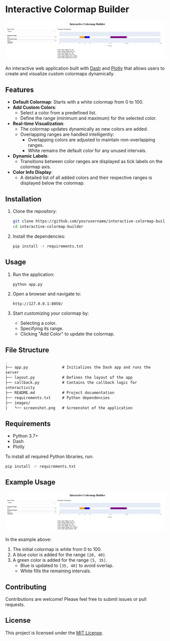 # Interactive Colormap Builder

![Colormap Builder Screenshot](images/screenshot.png)

An interactive web application built with [Dash](https://dash.plotly.com/) and [Plotly](https://plotly.com/python/) that allows users to create and visualize custom colormaps dynamically.

## Features

- **Default Colormap**: Starts with a white colormap from 0 to 100.
- **Add Custom Colors**:
  - Select a color from a predefined list.
  - Define the range (minimum and maximum) for the selected color.
- **Real-time Visualization**:
  - The colormap updates dynamically as new colors are added.
  - Overlapping ranges are handled intelligently:
    - Overlapping colors are adjusted to maintain non-overlapping ranges.
    - White remains the default color for any unused intervals.
- **Dynamic Labels**:
  - Transitions between color ranges are displayed as tick labels on the colormap axis.
- **Color Info Display**:
  - A detailed list of all added colors and their respective ranges is displayed below the colormap.

## Installation

1. Clone the repository:
   ```bash
   git clone https://github.com/yourusername/interactive-colormap-builder.git
   cd interactive-colormap-builder
   ```

2. Install the dependencies:
   ```bash
   pip install -r requirements.txt
   ```

## Usage

1. Run the application:
   ```bash
   python app.py
   ```

2. Open a browser and navigate to:
   ```
   http://127.0.0.1:8050/
   ```

3. Start customizing your colormap by:
   - Selecting a color.
   - Specifying its range.
   - Clicking "Add Color" to update the colormap.

## File Structure

```
.
├── app.py               # Initializes the Dash app and runs the server
├── layout.py            # Defines the layout of the app
├── callback.py          # Contains the callback logic for interactivity
├── README.md            # Project documentation
├── requirements.txt     # Python dependencies
├── images/
│   └── screenshot.png   # Screenshot of the application
```

## Requirements

- Python 3.7+
- Dash
- Plotly

To install all required Python libraries, run:
```bash
pip install -r requirements.txt
```

## Example Usage

![Colormap Example](images/screenshot.png)

In the example above:
1. The initial colormap is white from 0 to 100.
2. A blue color is added for the range `[20, 40]`.
3. A green color is added for the range `[5, 35]`.
   - Blue is updated to `[35, 40]` to avoid overlap.
   - White fills the remaining intervals.

## Contributing

Contributions are welcome! Please feel free to submit issues or pull requests.

## License

This project is licensed under the [MIT License](LICENSE).
